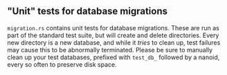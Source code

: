 ## "Unit" tests for database migrations

`migration.rs` contains unit tests for database migrations. These are run as part of the standard test suite, but will
create and delete directories. Every new directory is a new database, and while it *tries* to clean up, test failures
may cause this to be abnormally terminated. Please be sure to manually clean up your test databases, prefixed with
`test_db_` followed by a nanoid, every so often to preserve disk space.
